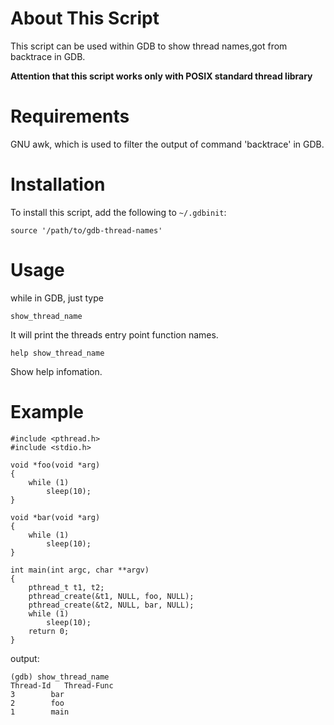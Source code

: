 # About This Script

This script can be used within GDB to show thread names,got from backtrace in GDB.

**Attention that this script works only with POSIX standard thread library**

# Requirements

GNU awk, which is used to filter the output of command 'backtrace' in GDB.

# Installation

To install this script, add the following to `~/.gdbinit`:

```
source '/path/to/gdb-thread-names'
```

# Usage

while in GDB, just type

`show_thread_name`

It will print the threads entry point function names.

`help show_thread_name`

Show help infomation.

# Example

```
#include <pthread.h>
#include <stdio.h>

void *foo(void *arg)
{
	while (1)
		sleep(10);
}

void *bar(void *arg)
{
	while (1)
		sleep(10);
}

int main(int argc, char **argv)
{
	pthread_t t1, t2;
	pthread_create(&t1, NULL, foo, NULL);
	pthread_create(&t2, NULL, bar, NULL);
	while (1)
		sleep(10);
	return 0;
}
```

output:

```
(gdb) show_thread_name 
Thread-Id	Thread-Func
3 		 bar
2 		 foo
1 		 main
```
